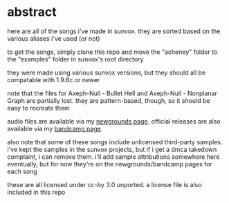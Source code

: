 # abstract
here are all of the songs i've made in sunvox. they are sorted based on the various aliases i've used (or not)

to get the songs, simply clone this repo and move the "acheney" folder to the "examples" folder in sunvox's root directory

they were made using various sunvox versions, but they should all be compatable with 1.9.6c or newer

note that the files for Axeph-Null - Bullet Hell and Axeph-Null - Nonplanar Graph are partially lost. they are pattern-based, though, so it should be easy to recreate them

audio files are available via my [newgrounds page](https://acheney.newgrounds.com/audio). official releases are also available via my [bandcamp page](https://acheney.newgrounds.com).

also note that some of these songs include unlicensed third-party samples. i've kept the samples in the sunvox projects, but if i get a dmca takedown complaint, i can remove them. i'll add sample attributions somewhere here eventually, but for now they're on the newgrounds/bandcamp pages for each song

these are all licensed under cc-by 3.0 unported. a license file is also included in this repo

